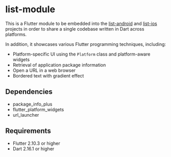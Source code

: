 # list-module
This is a Flutter module to be embedded into 
the [list-android](https://github.com/cyliong/list-android)
and [list-ios](https://github.com/cyliong/list-ios) projects
in order to share a single codebase written in Dart across platforms.

In addition, it showcases various Flutter programming techniques, 
including:
- Platform-specific UI using the `Platform` class and 
  platform-aware widgets
- Retrieval of application package information
- Open a URL in a web browser
- Bordered text with gradient effect

## Dependencies
- package_info_plus
- flutter_platform_widgets
- url_launcher

## Requirements
- Flutter 2.10.3 or higher
- Dart 2.16.1 or higher